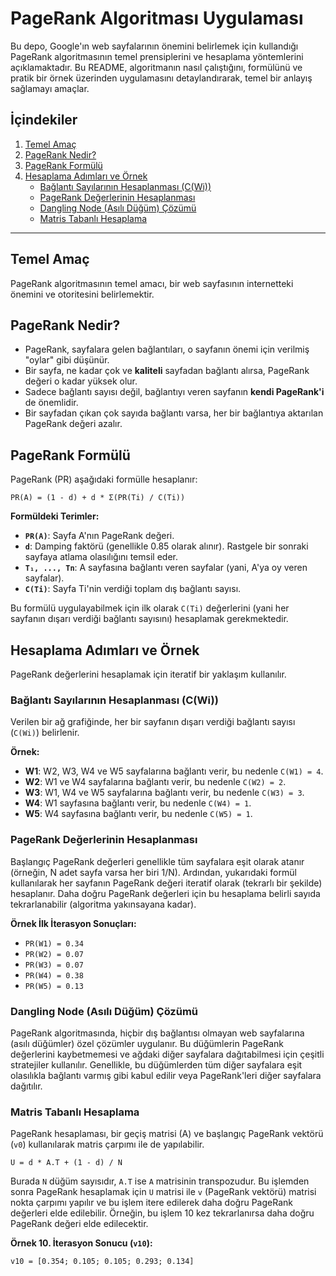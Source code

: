 # PageRank Algoritması Uygulaması

Bu depo, Google'ın web sayfalarının önemini belirlemek için kullandığı PageRank algoritmasının temel prensiplerini ve hesaplama yöntemlerini açıklamaktadır. Bu README, algoritmanın nasıl çalıştığını, formülünü ve pratik bir örnek üzerinden uygulamasını detaylandırarak, temel bir anlayış sağlamayı amaçlar.

## İçindekiler

1.  [Temel Amaç](#temel-amaç)
2.  [PageRank Nedir?](#pagerank-nedir)
3.  [PageRank Formülü](#pagerank-formülü)
4.  [Hesaplama Adımları ve Örnek](#hesaplama-adımları-ve-örnek)
    * [Bağlantı Sayılarının Hesaplanması (C(Wi))](#bağlantı-sayılarının-hesaplanması-cwi)
    * [PageRank Değerlerinin Hesaplanması](#pagerank-değerlerinin-hesaplanması)
    * [Dangling Node (Asılı Düğüm) Çözümü](#dangling-node-asılı-düğüm-çözümü)
    * [Matris Tabanlı Hesaplama](#matris-tabanlı-hesaplama)

---

## Temel Amaç

PageRank algoritmasının temel amacı, bir web sayfasının internetteki önemini ve otoritesini belirlemektir.

## PageRank Nedir?

* PageRank, sayfalara gelen bağlantıları, o sayfanın önemi için verilmiş "oylar" gibi düşünür.
* Bir sayfa, ne kadar çok ve **kaliteli** sayfadan bağlantı alırsa, PageRank değeri o kadar yüksek olur.
* Sadece bağlantı sayısı değil, bağlantıyı veren sayfanın **kendi PageRank'i** de önemlidir.
* Bir sayfadan çıkan çok sayıda bağlantı varsa, her bir bağlantıya aktarılan PageRank değeri azalır.

## PageRank Formülü

PageRank (PR) aşağıdaki formülle hesaplanır:

`PR(A) = (1 - d) + d * Σ(PR(Ti) / C(Ti))`

**Formüldeki Terimler:**

* **`PR(A)`**: Sayfa A'nın PageRank değeri.
* **`d`**: Damping faktörü (genellikle 0.85 olarak alınır). Rastgele bir sonraki sayfaya atlama olasılığını temsil eder.
* **`T₁, ..., Tn`**: A sayfasına bağlantı veren sayfalar (yani, A'ya oy veren sayfalar).
* **`C(Ti)`**: Sayfa Ti'nin verdiği toplam dış bağlantı sayısı.

Bu formülü uygulayabilmek için ilk olarak `C(Ti)` değerlerini (yani her sayfanın dışarı verdiği bağlantı sayısını) hesaplamak gerekmektedir.

## Hesaplama Adımları ve Örnek

PageRank değerlerini hesaplamak için iteratif bir yaklaşım kullanılır.

### Bağlantı Sayılarının Hesaplanması (C(Wi))

Verilen bir ağ grafiğinde, her bir sayfanın dışarı verdiği bağlantı sayısı (`C(Wi)`) belirlenir.

**Örnek:**

* **W1**: W2, W3, W4 ve W5 sayfalarına bağlantı verir, bu nedenle `C(W1) = 4`.
* **W2**: W1 ve W4 sayfalarına bağlantı verir, bu nedenle `C(W2) = 2`.
* **W3**: W1, W4 ve W5 sayfalarına bağlantı verir, bu nedenle `C(W3) = 3`.
* **W4**: W1 sayfasına bağlantı verir, bu nedenle `C(W4) = 1`.
* **W5**: W4 sayfasına bağlantı verir, bu nedenle `C(W5) = 1`.

### PageRank Değerlerinin Hesaplanması

Başlangıç PageRank değerleri genellikle tüm sayfalara eşit olarak atanır (örneğin, N adet sayfa varsa her biri 1/N). Ardından, yukarıdaki formül kullanılarak her sayfanın PageRank değeri iteratif olarak (tekrarlı bir şekilde) hesaplanır. Daha doğru PageRank değerleri için bu hesaplama belirli sayıda tekrarlanabilir (algoritma yakınsayana kadar).

**Örnek İlk İterasyon Sonuçları:**

* `PR(W1) = 0.34`
* `PR(W2) = 0.07`
* `PR(W3) = 0.07`
* `PR(W4) = 0.38`
* `PR(W5) = 0.13`

### Dangling Node (Asılı Düğüm) Çözümü

PageRank algoritmasında, hiçbir dış bağlantısı olmayan web sayfalarına (asılı düğümler) özel çözümler uygulanır. Bu düğümlerin PageRank değerlerini kaybetmemesi ve ağdaki diğer sayfalara dağıtabilmesi için çeşitli stratejiler kullanılır. Genellikle, bu düğümlerden tüm diğer sayfalara eşit olasılıkla bağlantı varmış gibi kabul edilir veya PageRank'leri diğer sayfalara dağıtılır.

### Matris Tabanlı Hesaplama

PageRank hesaplaması, bir geçiş matrisi (A) ve başlangıç PageRank vektörü (`v0`) kullanılarak matris çarpımı ile de yapılabilir.

`U = d * A.T + (1 - d) / N`

Burada `N` düğüm sayısıdır, `A.T` ise `A` matrisinin transpozudur. Bu işlemden sonra PageRank hesaplamak için `U` matrisi ile `v` (PageRank vektörü) matrisi nokta çarpımı yapılır ve bu işlem itere edilerek daha doğru PageRank değerleri elde edilebilir. Örneğin, bu işlem 10 kez tekrarlanırsa daha doğru PageRank değeri elde edilecektir.

**Örnek 10. İterasyon Sonucu (`v10`):**

`v10 = [0.354; 0.105; 0.105; 0.293; 0.134]`
